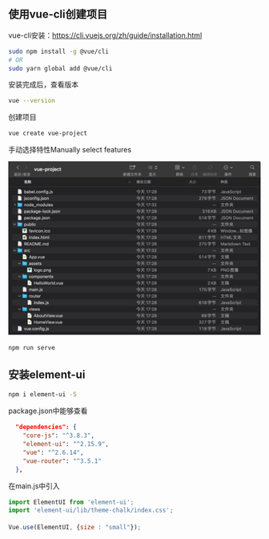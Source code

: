 ## 使用vue-cli创建项目

vue-cli安装：https://cli.vuejs.org/zh/guide/installation.html

```bash
sudo npm install -g @vue/cli
# OR
sudo yarn global add @vue/cli
```

安装完成后，查看版本

```bash
vue --version
```

创建项目

```bash
vue create vue-project
```

手动选择特性Manually select features

![image-20220620173400123](img/%E6%96%B0%E5%BB%BA%E9%A1%B9%E7%9B%AE/image-20220620173400123.png)

```bash
npm run serve
```



## 安装element-ui

```bash
npm i element-ui -S
```

package.json中能够查看

```json
  "dependencies": {
    "core-js": "^3.8.3",
    "element-ui": "^2.15.9",
    "vue": "^2.6.14",
    "vue-router": "^3.5.1"
  },
```

在main.js中引入

```js
import ElementUI from 'element-ui';
import 'element-ui/lib/theme-chalk/index.css';

Vue.use(ElementUI, {size : "small"});
```

